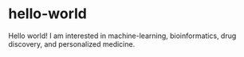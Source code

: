 # hello-world
Hello world!
I am interested in machine-learning, bioinformatics, drug discovery, and personalized medicine.
